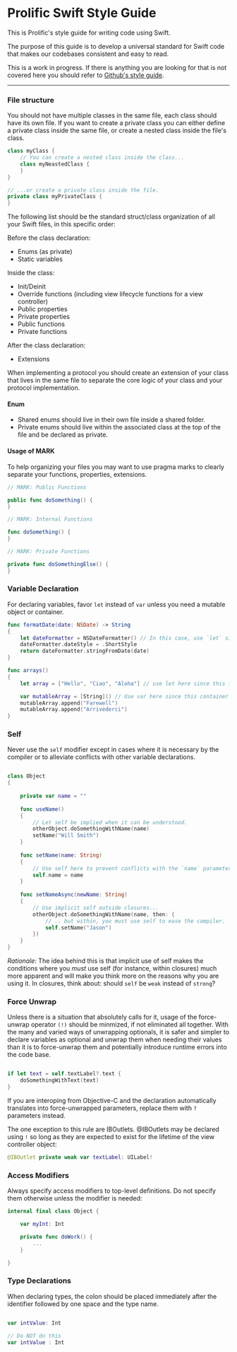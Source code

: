 # Prolific Swift Style Guide

This is Prolific's style guide for writing code using Swift.

The purpose of this guide is to develop a universal standard for Swift code that makes our codebases
consistent and easy to read.

This is a work in progress.
If there is anything you are looking for that is not covered here you should refer to [Github's style guide](https://github.com/github/swift-style-guide).

----

### File structure ###

You should not have multiple classes in the same file, each class should have its own file. If you want to create a private class you can either define a private class inside the same file, or create a nested class inside the file's class.

```swift
class myClass {
	// You can create a nested class inside the class...
	class myNeastedClass {
	}
}

// ...or create a private class inside the file.
private class myPrivateClass {
}
```

The following list should be the standard struct/class organization of all your Swift files, in this specific order:

Before the class declaration:

* Enums (as private)
* Static variables

Inside the class:

* Init/Deinit
* Override functions (including view lifecycle functions for a view controller)
* Public properties
* Private properties
* Public functions
* Private functions

After the class declaration:

* Extensions

When implementing a protocol you should create an extension of your class that lives in the same file to separate the core logic of your class and your protocol implementation.

#### Enum ####

* Shared enums should live in their own file inside a shared folder.
* Private enums should live within the associated class at the top of the file and be declared as private.

#### Usage of MARK ####

To help organizing your files you may want to use pragma marks to clearly separate your functions, properties, extensions.

```swift
// MARK: Public Functions

public func doSomething() {
}

// MARK: Internal Functions

func doSomething() {
}

// MARK: Private Functions

private func doSomethingElse() {
}
```


### Variable Declaration ###

For declaring variables, favor `let` instead of `var` unless you need a mutable object or container.

```swift
func formatDate(date: NSDate) -> String
{
    let dateFormatter = NSDateFormatter() // In this case, use `let` since the variable `dateFormatter` never changes once set
    dateFormatter.dateStyle = .ShortStyle
    return dateFormatter.stringFromDate(date)
}

func arrays()
{
    let array = ["Hello", "Ciao", "Aloha"] // use let here since this is an immutable container

    var mutableArray = [String]() // Use var here since this container is mutable
    mutableArray.append("Farewell")
    mutableArray.append("Arrivederci")
}

```

### Self ###

Never use the `self` modifier except in cases where it is necessary by the compiler or to alleviate conflicts
with other variable declarations.

```swift

class Object
{
	
	private var name = ""
	
	func useName()
	{
		// Let self be implied when it can be understood.
		otherObject.doSomethingWithName(name)
		setName("Will Smith")
	}
	
	func setName(name: String)
	{
		// Use self here to prevent conflicts with the `name` parameter being passed.
		self.name = name
	}
	
	func setNameAsync(newName: String)
	{
		// Use implicit self outside closures...
		otherObject.doSomethingWithName(name, then: { 
			// .. but within, you must use self to ease the compiler.
			self.setName("Jason")
		})
	}
}

```

*Rationale*: The idea behind this is that implicit use of self makes the conditions where you _must_ use self
(for instance, within closures) much more apparent and will make you think more on the reasons why you are using it.
In closures, think about: should `self` be `weak` instead of `strong`?

### Force Unwrap ###

Unless there is a situation that absolutely calls for it, usage of the force-unwrap operator `(!)` should
be minmized, if not eliminated all together. With the many and varied ways of unwrapping optionals, it is
safer and simpler to declare variables as optional and unwrap them when needing their values than it is
to force-unwrap them and potentially introduce runtime errors into the code base.

```swift

if let text = self.textLabel?.text {
    doSomethingWithText(text)
}

```

If you are interoping from Objective-C and the declaration automatically translates into force-unwrapped
parameters, replace them with `?` parameters instead.

The one exception to this rule are IBOutlets. @IBOutlets may be declared using `!` so long as they are expected
to exist for the lifetime of the view controller object:

```swift
@IBOutlet private weak var textLabel: UILabel!

```


### Access Modifiers ###

Always specify access modifiers to top-level definitions. Do not specify them otherwise unless
the modifier is needed:

```swift
internal final class Object {

    var myInt: Int

    private func doWork() {
        ...
    }

}

```

### Type Declarations ###

When declaring types, the colon should be placed immediately after the identifier followed by one space
and the type name.

```swift

var intValue: Int

// Do NOT do this
var intValue : Int

```
